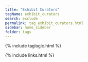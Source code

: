 ```yaml
---
title: "Exhibit Curators"
tagName: exhibit_curators
search: exclude
permalink: tag_exhibit_curators.html
sidebar: home_sidebar
folder: tags
---
```

{% include taglogic.html %}

{% include links.html %}
